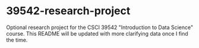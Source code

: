 # 39542-research-project
Optional research project for the CSCI 39542 "Introduction to Data Science" course.
This README will be updated with more clarifying data once I find the time.
